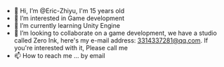 - 👋 Hi, I’m @Eric-Zhiyu, I'm 15 years old
- 👀 I’m interested in Game development
- 🌱 I’m currently learning Unity Engine
- 💞️ I’m looking to collaborate on a game development, we have a studio called Zero Ink, here's my e-mail address: 3314337281@qq.com. If you're interested with it, Please call me
- 📫 How to reach me ... by email

<!---
Eric-Zhiyu/Eric-Zhiyu is a ✨ special ✨ repository because its `README.md` (this file) appears on your GitHub profile.
You can click the Preview link to take a look at your changes.
--->
